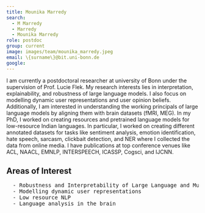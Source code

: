 ```yaml
---
title: Mounika Marredy
search:
  - M Marredy
  - Marredy
  - Mounika Marredy
role: postdoc
group: current
image: images/team/mounika_marredy.jpeg
email: \{surname\}@bit.uni-bonn.de
google: 
---
```


I am currently a postdoctoral researcher at university of Bonn under the supervision of Prof. Lucie Flek. My research interests lies in interpretation, explainability, and robustness of large language models. I also focus on modelling dynamic user representations and user opinion beliefs. Additionally, I am interested in understanding the working principals of large language models by aligning them with brain datasets (fMRI, MEG).
In my PhD, I worked on creating resources and pretrained language models for low-resource Indian languages. In particular, I worked on creating different annotated datasets for tasks like sentiment analysis, emotion identification, hate speech, sarcasm, clickbait detection, and NER where I collected the data from online media. I have publications at top conference venues like ACL, NAACL, EMNLP, INTERSPEECH, ICASSP, Cogsci, and  IJCNN.


## Areas of Interest
  <pre>  - Robustness and Interpretability of Large Language and Multi-lingual models 
  - Modelling dynamic user representations
  - Low resource NLP
  - Language analysis in the brain